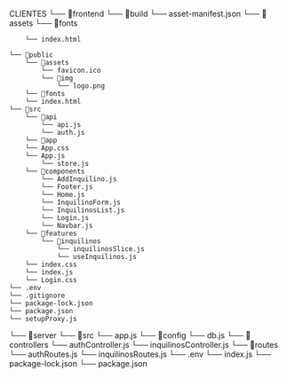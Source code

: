 CLIENTES
└── 📁frontend
    └── 📁build
        └── asset-manifest.json
        └── 📁assets
        └── 📁fonts
              
        └── index.html
              
    └── 📁public
        └── 📁assets
            └── favicon.ico
            └── 📁img
                └── logo.png
        └── 📁fonts
        └── index.html
    └── 📁src
        └── 📁api
            └── api.js
            └── auth.js
        └── 📁app
        └── App.css
        └── App.js
            └── store.js
        └── 📁components
            └── AddInquilino.js
            └── Footer.js
            └── Home.js
            └── InquilinoForm.js
            └── InquilinosList.js
            └── Login.js
            └── Navbar.js
        └── 📁features
            └── 📁inquilinos
                └── inquilinosSlice.js
                └── useInquilinos.js
        └── index.css
        └── index.js
        └── Login.css
    └── .env
    └── .gitignore
    └── package-lock.json
    └── package.json
    └── setupProxy.js
└── 📁server
    └── 📁src
        └── app.js
        └── 📁config
            └── db.js
        └── 📁controllers
            └── authController.js
            └── inquilinosController.js
        └── 📁routes
            └── authRoutes.js
            └── inquilinosRoutes.js
    └── .env
    └── index.js
    └── package-lock.json
    └── package.json
```

